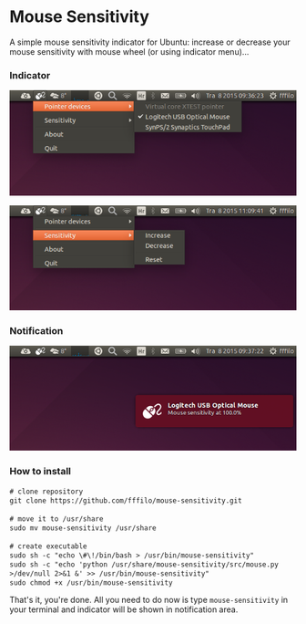 Mouse Sensitivity
=================

A simple mouse sensitivity indicator for Ubuntu: increase or decrease your mouse sensitivity with mouse wheel (or using indicator menu)...

### Indicator

![Indicator Menu Pointers](screenshot-1.png)

![Indicator Menu Sensitivity](screenshot-2.png)

### Notification

![Notification](screenshot-3.png)

### How to install

	# clone repository
	git clone https://github.com/fffilo/mouse-sensitivity.git

	# move it to /usr/share
	sudo mv mouse-sensitivity /usr/share

	# create executable
	sudo sh -c "echo \#\!/bin/bash > /usr/bin/mouse-sensitivity"
	sudo sh -c "echo 'python /usr/share/mouse-sensitivity/src/mouse.py >/dev/null 2>&1 &' >> /usr/bin/mouse-sensitivity"
	sudo chmod +x /usr/bin/mouse-sensitivity

That's it, you're done. All you need to do now is type `mouse-sensitivity` in your terminal and indicator will be shown in notification area.
